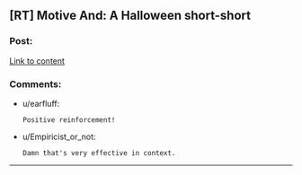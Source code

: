 ## [RT] Motive And: A Halloween short-short

### Post:

[Link to content](http://docfuture.tumblr.com/post/152134528486/motive-and)

### Comments:

- u/earfluff:
  ```
  Positive reinforcement!
  ```

- u/Empiricist_or_not:
  ```
  Damn that's very effective in context.
  ```

---

